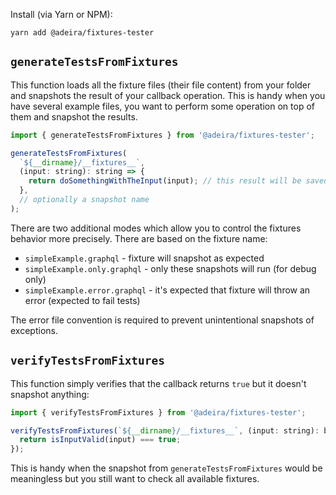 Install (via Yarn or NPM):

```text
yarn add @adeira/fixtures-tester
```

## `generateTestsFromFixtures`

This function loads all the fixture files (their file content) from your folder and snapshots the result of your callback operation. This is handy when you have several example files, you want to perform some operation on top of them and snapshot the results.

```js
import { generateTestsFromFixtures } from '@adeira/fixtures-tester';

generateTestsFromFixtures(
  `${__dirname}/__fixtures__`,
  (input: string): string => {
    return doSomethingWithTheInput(input); // this result will be saved in a Jest snapshot
  },
  // optionally a snapshot name
);
```

There are two additional modes which allow you to control the fixtures behavior more precisely. There are based on the fixture name:

- `simpleExample.graphql` - fixture will snapshot as expected
- `simpleExample.only.graphql` - only these snapshots will run (for debug only)
- `simpleExample.error.graphql` - it's expected that fixture will throw an error (expected to fail tests)

The error file convention is required to prevent unintentional snapshots of exceptions.

## `verifyTestsFromFixtures`

This function simply verifies that the callback returns `true` but it doesn't snapshot anything:

```js
import { verifyTestsFromFixtures } from '@adeira/fixtures-tester';

verifyTestsFromFixtures(`${__dirname}/__fixtures__`, (input: string): boolean => {
  return isInputValid(input) === true;
});
```

This is handy when the snapshot from `generateTestsFromFixtures` would be meaningless but you still want to check all available fixtures.
